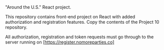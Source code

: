 "Around the U.S." React project.

This repository contains front-end project on React with added authorization and registration features.
Copy the contents of the Project 10 repository.

All authorization, registration and token requests must go through to the server running on [https://register.nomoreparties.co]
